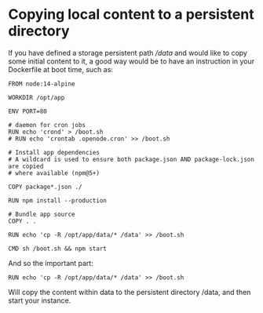 # Copying local content to a persistent directory

If you have defined a storage persistent path */data* and would like to copy some initial content to it, a good way would be to have an instruction in your Dockerfile at boot time, such as:


```
FROM node:14-alpine

WORKDIR /opt/app

ENV PORT=80

# daemon for cron jobs
RUN echo 'crond' > /boot.sh
# RUN echo 'crontab .openode.cron' >> /boot.sh

# Install app dependencies
# A wildcard is used to ensure both package.json AND package-lock.json are copied
# where available (npm@5+)

COPY package*.json ./

RUN npm install --production

# Bundle app source
COPY . .

RUN echo 'cp -R /opt/app/data/* /data' >> /boot.sh

CMD sh /boot.sh && npm start
```

And so the important part:

    RUN echo 'cp -R /opt/app/data/* /data' >> /boot.sh

Will copy the content within data to the persistent directory /data, and then start your instance.
